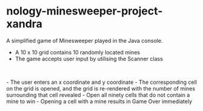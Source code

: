 # nology-minesweeper-project-xandra

A simplified game of Minesweeper played in the Java console. 

- A 10 x 10 grid contains 10 randomly located mines
- The game accepts user input by utilising the Scanner class  
<p>&nbsp;</p>
- The user enters an x coordinate and y coordinate
- The corresponding cell on the grid is opened, and the grid is re-rendered with the number of mines surrounding that cell revealed
- Open all ninety cells that do not contain a mine to win
- Opening a cell with a mine results in Game Over immediately
